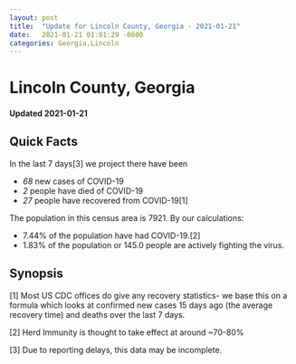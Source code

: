 ```yaml
---
layout: post
title:  "Update for Lincoln County, Georgia - 2021-01-21"
date:   2021-01-21 01:01:29 -0600
categories: Georgia,Lincoln
---
```


# Lincoln County, Georgia
#### Updated 2021-01-21

## Quick Facts

In the last 7 days[3] we project there have been
- *68* new cases of COVID-19
- *2* people have died of COVID-19
- *27* people have recovered from COVID-19[1]

The population in this census area is 7921. By our calculations:
- 7.44% of the population have had COVID-19.[2]
- 1.83% of the population or 145.0 people are actively fighting the virus.

## Synopsis




[1] Most US CDC offices do give any recovery statistics- we base this on a formula which looks at confirmed new cases
15 days ago (the average recovery time) and deaths over the last 7 days.

[2] Herd Immunity is thought to take effect at around ~70-80%

[3] Due to reporting delays, this data may be incomplete.
 
    